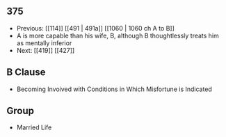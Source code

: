 ## 375
- Previous: [[114]] [[491 | 491a]] [[1060 | 1060 ch A to B]] 
- A is more capable than his wife, B, although B thoughtlessly treats him as mentally inferior
- Next: [[419]] [[427]] 

## B Clause
- Becoming Invoived with Conditions in Which Misfortune is Indicated

## Group
- Married Life

